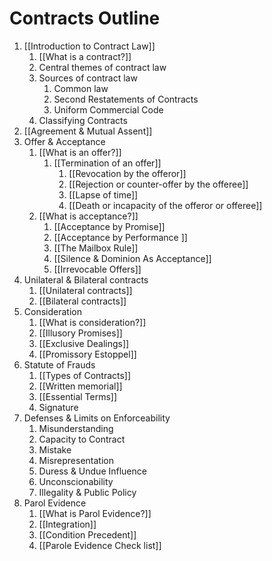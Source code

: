 # Contracts Outline

1.  [[Introduction to Contract Law]]
	1. [[What is a contract?]]
	2. Central themes of contract law
	3. Sources of contract law
		1. Common law
		2. Second Restatements of Contracts
		3. Uniform Commercial Code
	4. Classifying Contracts
2. [[Agreement & Mutual Assent]]
3. Offer & Acceptance
	1. [[What is an offer?]]
		1. [[Termination of an offer]]
			1. [[Revocation by the offeror]]
			2. [[Rejection or counter-offer by the offeree]]
			3. [[Lapse of time]]
			4. [[Death or incapacity of the offeror or offeree]]
	2. [[What is acceptance?]]
		1. [[Acceptance by Promise]]
		2. [[Acceptance by Performance ]]
		3. [[The Mailbox Rule]]
		4. [[Silence & Dominion As Acceptance]]
		5. [[Irrevocable Offers]]
4. Unilateral & Bilateral contracts
	1. [[Unilateral contracts]]
	2. [[Bilateral contracts]]
5. Consideration 
	1. [[What is consideration?]]
	2. [[Illusory Promises]]
	3.  [[Exclusive Dealings]]
	4. [[Promissory Estoppel]]
6. Statute of Frauds
	1. [[Types of Contracts]]
	2. [[Written memorial]]
	3. [[Essential Terms]]
	4. Signature
7. Defenses & Limits on Enforceability 
	1. Misunderstanding
	2. Capacity to Contract
	3. Mistake
	4. Misrepresentation 
	5. Duress & Undue Influence
	6. Unconscionability 
	7. Illegality & Public Policy 
8. Parol Evidence 
	1. [[What is Parol Evidence?]]
	2. [[Integration]]
	3. [[Condition Precedent]]
	4. [[Parole Evidence Check list]]